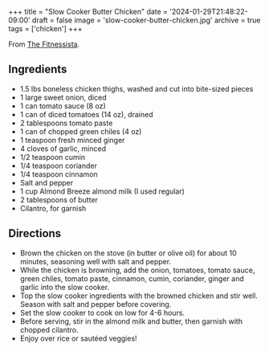 +++
title = "Slow Cooker Butter Chicken"
date = '2024-01-29T21:48:22-09:00'
draft = false
image = 'slow-cooker-butter-chicken.jpg'
archive = true
tags = ['chicken']
+++

From [The Fitnessista](https://fitnessista.com/slow-cooker-butter-chicken-and-vegan-option/).

## Ingredients
* 1.5 lbs boneless chicken thighs, washed and cut into bite-sized pieces
* 1 large sweet onion, diced
* 1 can tomato sauce (8 oz)
* 1 can of diced tomatoes (14 oz), drained
* 2 tablespoons tomato paste
* 1 can of chopped green chiles (4 oz)
* 1 teaspoon fresh minced ginger
* 4 cloves of garlic, minced
* 1/2 teaspoon cumin
* 1/4 teaspoon coriander
* 1/4 teaspoon cinnamon
* Salt and pepper
* 1 cup Almond Breeze almond milk (I used regular)
* 2 tablespoons of butter
* Cilantro, for garnish

## Directions
* Brown the chicken on the stove (in butter or olive oil) for about 10 minutes, seasoning well with salt and pepper.
* While the chicken is browning, add the onion, tomatoes, tomato sauce, green chiles, tomato paste, cinnamon, cumin, coriander, ginger and garlic into the slow cooker.
* Top the slow cooker ingredients with the browned chicken and stir well. Season with salt and pepper before covering.
* Set the slow cooker to cook on low for 4-6 hours.
* Before serving, stir in the almond milk and butter, then garnish with chopped cilantro.
* Enjoy over rice or sautéed veggies!

